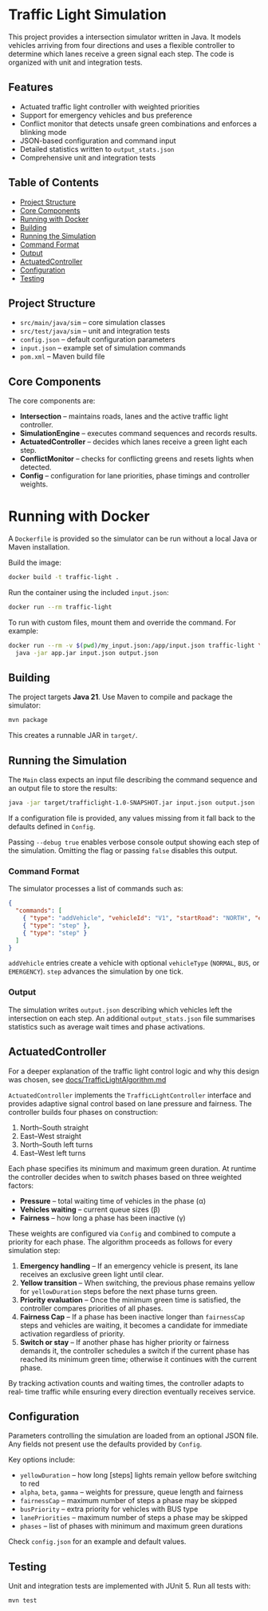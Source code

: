 # Traffic Light Simulation

This project provides a intersection simulator written in Java. It models
vehicles arriving from four directions and uses a flexible controller to
determine which lanes receive a green signal each step. The code is organized with unit and integration tests.

## Features

- Actuated traffic light controller with weighted priorities
- Support for emergency vehicles and bus preference
- Conflict monitor that detects unsafe green combinations and enforces a blinking mode
- JSON-based configuration and command input
- Detailed statistics written to `output_stats.json`
- Comprehensive unit and integration tests

## Table of Contents

- [Project Structure](#project-structure)
- [Core Components](#core-components)
- [Running with Docker](#running-with-docker)
- [Building](#building)
- [Running the Simulation](#running-the-simulation)
- [Command Format](#command-format)
- [Output](#output)
- [ActuatedController](#actuatedcontroller)
- [Configuration](#configuration)
- [Testing](#testing)

## Project Structure

- `src/main/java/sim` – core simulation classes
- `src/test/java/sim` – unit and integration tests
- `config.json` – default configuration parameters
- `input.json` – example set of simulation commands
- `pom.xml` – Maven build file

## Core Components

The core components are:

- **Intersection** – maintains roads, lanes and the active traffic light controller.
- **SimulationEngine** – executes command sequences and records results.
- **ActuatedController** – decides which lanes receive a green light each step.
- **ConflictMonitor** – checks for conflicting greens and resets lights when detected.
- **Config** – configuration for lane priorities, phase timings and controller weights.

# Running with Docker

A `Dockerfile` is provided so the simulator can be run without a local Java or Maven installation.

Build the image:

```bash
docker build -t traffic-light .
```

Run the container using the included `input.json`:

```bash
docker run --rm traffic-light
```

To run with custom files, mount them and override the command. For example:

```bash
docker run --rm -v $(pwd)/my_input.json:/app/input.json traffic-light \
  java -jar app.jar input.json output.json
```

## Building

The project targets **Java 21**. Use Maven to compile and package the simulator:

```bash
mvn package
```

This creates a runnable JAR in `target/`.

## Running the Simulation

The `Main` class expects an input file describing the command sequence and an
output file to store the results:

```bash
java -jar target/trafficlight-1.0-SNAPSHOT.jar input.json output.json [--config config.json] [--debug true|false]
```

If a configuration file is provided, any values missing from it fall back to the
defaults defined in `Config`.

Passing `--debug true` enables verbose console output showing each step of the
simulation. Omitting the flag or passing `false` disables this output.

### Command Format

The simulator processes a list of commands such as:

```json
{
  "commands": [
    { "type": "addVehicle", "vehicleId": "V1", "startRoad": "NORTH", "endRoad": "SOUTH" },
    { "type": "step" },
    { "type": "step" }
  ]
}
```

`addVehicle` entries create a vehicle with optional `vehicleType` (`NORMAL`,
`BUS`, or `EMERGENCY`). `step` advances the simulation by one tick.

### Output

The simulation writes `output.json` describing which vehicles left the
intersection on each step. An additional `output_stats.json` file summarises
statistics such as average wait times and phase activations.


<a id="actuatedcontroller"></a>
## ActuatedController

For a deeper explanation of the traffic light control logic and why this design was chosen, see [docs/TrafficLightAlgorithm.md](docs/TrafficLightAlgorithm.md)

`ActuatedController` implements the `TrafficLightController` interface and provides 
adaptive signal control based on lane pressure and fairness. 
The controller builds four phases on construction:

1. North–South straight
2. East–West straight
3. North–South left turns
4. East–West left turns

Each phase specifies its minimum and maximum green duration. At runtime the
controller decides when to switch phases based on three weighted factors:

- **Pressure** – total waiting time of vehicles in the phase (α)
- **Vehicles waiting** – current queue sizes (β)
- **Fairness** – how long a phase has been inactive (γ)

These weights are configured via `Config` and combined to compute a priority for
each phase. The algorithm proceeds as follows for every simulation step:

1. **Emergency handling** – If an emergency vehicle is present, its lane receives
   an exclusive green light until clear.
2. **Yellow transition** – When switching, the previous phase remains yellow for
   `yellowDuration` steps before the next phase turns green.
3. **Priority evaluation** – Once the minimum green time is satisfied, the
   controller compares priorities of all phases. 
4. **Fairness Cap** – If a phase has been inactive longer than `fairnessCap` steps and 
    vehicles are waiting, it becomes a candidate for immediate activation regardless of 
    priority.
5. **Switch or stay** – If another phase has higher priority or fairness demands
   it, the controller schedules a switch if the current phase has reached its minimum green 
   time; otherwise it continues with the current phase.

By tracking activation counts and waiting times, the controller adapts to real‑
time traffic while ensuring every direction eventually receives service.

## Configuration

Parameters controlling the simulation are loaded from an optional JSON file. Any
fields not present use the defaults provided by `Config`.

Key options include:

- `yellowDuration` – how long [steps] lights remain yellow before switching to red
- `alpha`, `beta`, `gamma` – weights for pressure, queue length and fairness
- `fairnessCap` –  maximum number of steps a phase may be skipped
- `busPriority` – extra priority for vehicles with BUS type
- `lanePriorities` –  maximum number of steps a phase may be skipped
- `phases` – list of phases with minimum and maximum green durations

Check `config.json` for an example and default values.

## Testing

Unit and integration tests are implemented with JUnit 5. Run all tests with:

```bash
mvn test
```


